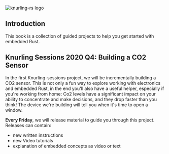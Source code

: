 ![knurling-rs logo](horizontal_color_sessions.svg)

## Introduction
This book is a collection of guided projects to help you get started with embedded Rust.

## Knurling Sessions 2020 Q4: Building a CO2 Sensor 
In the first Knurling-sessions project, we will be incrementally building a CO2 sensor. This is not only a fun way to explore working with electronics and embedded Rust, in the end you'll also have a useful helper, especially if you're working from home: Co2 levels have a significant impact on your ability to concentrate and make decisions, and they drop faster than you think! The device we're building will tell you when it's time to open a window.

**Every Friday**, we will release material to guide you through this project.
Releases can contain:
* new written instructions
* new Video tutorials
* explanation of embedded concepts as video or text
